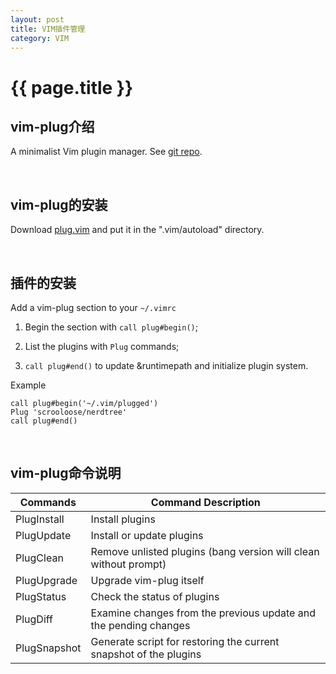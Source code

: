 ```yaml
---
layout: post
title: VIM插件管理
category: VIM
---
```


# {{ page.title }}

## vim-plug介绍

A minimalist Vim plugin manager. See [git repo](https://github.com/junegunn/vim-plug).

<br>

## vim-plug的安装

Download [plug.vim](https://raw.githubusercontent.com/junegunn/vim-plug/master/plug.vim) and put it in the ".vim/autoload" directory.

<br>

## 插件的安装

Add a vim-plug section to your `~/.vimrc`

1. Begin the section with `call plug#begin()`;

2. List the plugins with `Plug` commands;

3. `call plug#end()` to update &runtimepath and initialize plugin system.

Example
~~~
call plug#begin('~/.vim/plugged')
Plug 'scrooloose/nerdtree'
call plug#end()
~~~

<br>

## vim-plug命令说明

|   Commands        |   Command	Description
|   -               |   -
|   PlugInstall     |   Install plugins
|   PlugUpdate      |   Install or update plugins
|   PlugClean       |   Remove unlisted plugins (bang version will clean without prompt)
|   PlugUpgrade     |   Upgrade vim-plug itself
|   PlugStatus      |   Check the status of plugins
|   PlugDiff        |   Examine changes from the previous update and the pending changes
|   PlugSnapshot    |   Generate script for restoring the current snapshot of the plugins

